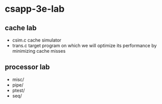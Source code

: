 # csapp-3e-lab

## cache lab
* csim.c cache simulator
* trans.c target program on which we will optimize its performance by minimizing cache misses

## processor lab
* misc/
* pipe/
* ptest/
* seq/
